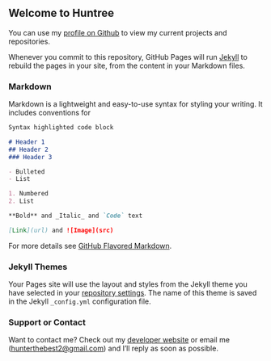 ## Welcome to Huntree

You can use my [profile on Github](https://github.com/jellyfish-huntre) to view my current projects and repositories.

Whenever you commit to this repository, GitHub Pages will run [Jekyll](https://jekyllrb.com/) to rebuild the pages in your site, from the content in your Markdown files.

### Markdown

Markdown is a lightweight and easy-to-use syntax for styling your writing. It includes conventions for

```markdown
Syntax highlighted code block

# Header 1
## Header 2
### Header 3

- Bulleted
- List

1. Numbered
2. List

**Bold** and _Italic_ and `Code` text

[Link](url) and ![Image](src)
```

For more details see [GitHub Flavored Markdown](https://guides.github.com/features/mastering-markdown/).

### Jekyll Themes

Your Pages site will use the layout and styles from the Jekyll theme you have selected in your [repository settings](https://github.com/jellyfish-huntre/jellyfish-huntre.github.io/settings/pages). The name of this theme is saved in the Jekyll `_config.yml` configuration file.

### Support or Contact

Want to contact me? Check out my [developer website](https://docs.github.com/categories/github-pages-basics/) or email me (hunterthebest2@gmail.com) and I’ll reply as soon as possible.
